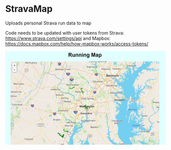 # StravaMap
Uploads personal Strava run data to map


Code needs to be updated with user tokens from 
Strava: https://www.strava.com/settings/api
and Mapbox: https://docs.mapbox.com/help/how-mapbox-works/access-tokens/


![Web Preview](https://github.com/epeterson717/StravaMap/blob/master/Capture.JPG)

